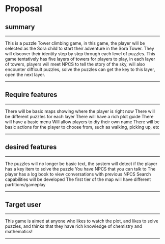 # Proposal
## summary
***
This is a puzzle Tower climbing game, in this game, the player will be selected as the Sora child to start their adventure in the Sora Tower. They will discover their identity step by step through each level of puzzles. This game tentatively has five layers of towers for players to play, in each layer of towers, players will meet NPCS to tell the story of the sky, will also encounter difficult puzzles, solve the puzzles can get the key to this layer, open the next layer.
***
## Require features
***
There will be basic maps showing where the player is right now
There will be different puzzles for each layer 
There will have a rich plot guide 
There will have a basic menu Will allow players to diy their own name
There will be basic actions for the player to choose from, such as walking, picking up, etc
***
## desired features
***
The puzzles will no longer be basic text, the system will detect if the player has a key item to solve the puzzle 
You have NPCS that you can talk to 
The player has a log book to view conversations with previous NPCS 
Search capabilities will be developed 
The first tier of the map will have different partitions/gameplay
***
## Target user
***
This game is aimed at anyone who likes to watch the plot, and likes to solve puzzles, and thinks that they have rich knowledge of chemistry and mathematics!
***